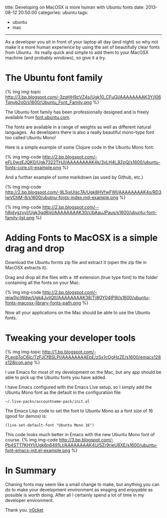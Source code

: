 title: Developing on MacOSX is more human with Ubuntu fonts
date: 2013-08-12 20:50:00
categories: ubuntu
tags: 
- ubuntu
- mac
---

As a developer you sit in front of your laptop all day (and night) so why not make it a more human experience by using the set of beautifully clear fonts from Ubuntu. &nbsp;Its really quick and simple to add them to your MacOSX machine (and probably windows), so give it a try.

<!-- more -->

# The Ubuntu font family

{% img img-topic http://3.bp.blogspot.com/-3zqHH9zVZ4s/Ugk10_CFuGI/AAAAAAAAK3Y/l06Tqnyb2o0/s1600/Ubuntu_Font_Family.png %} 

The Ubuntu font family has been professionally designed and is freely available from [font.ubuntu.com](http://font.ubuntu.com/).

The fonts are available in a range of weights as well as different natural languages. &nbsp;As developers there is also a really beautiful mono-type font too called Ubuntu Mono!

Here is a simple example of some Clojure code in the Ubuntu Mono font:

{% img img-code http://2.bp.blogspot.com/-eFL0wzEJQK0/Ugk7322THJI/AAAAAAAAK4k/3xLH4l_82pQ/s1600/ubuntu-fonts-core.clj-example.png %} 

And a further example of some markdown (as used by Github, etc.)

{% img img-code http://2.bp.blogspot.com/-9L5jxUlsc7A/Ugk8HVfwFWI/AAAAAAAAK4s/RD3lwVChM-8/s1600/ubutnu-fonts-index.md-example.png %}

{% img img-code http://2.bp.blogspot.com/--h8jdygzyyI/Ugk3gdRijiI/AAAAAAAAK30/cibAauJPaus/s1600/ubuntu-font-family-list.png %}

# Adding Fonts to MacOSX is a simple drag and drop

Download the Ubuntu fornts zip file and extract it (open the zip file in MacOSX extracts it).

Drag and drop all the files with a .ttf extension (true type font) to the folder containing all the fonts on your Mac:

{% img img-code http://2.bp.blogspot.com/-ieiw0icjWdw/Ugk4JviIQtI/AAAAAAAAK38/Tj8OY04lP9I/s1600/ubuntu-fonts-macosx-library-fonts-path.png %}

Now all your applications on the Mac should be able to use the Ubuntu fonts.

# Tweaking your developer tools

{% img img-topic http://1.bp.blogspot.com/-PLeobToC6lc/TzFJCfBSLPI/AAAAAAAAEbE/zSx1cOgHzZE/s1600/emacs128x128icon.png %}

I use Emacs for most of my development on the Mac, but any app should be able to pick up the Ubuntu fonts you have added. 

I have Emacs configured with the Emacs Live setup, so I simply add the Ubuntu Mono font as the default in the configuration file:

    ~/.live-packs/accountname-pack/init.el

The Emacs Lisp code to set the font to Ubuntu Mono as a font size of 16 (good for demos) is:

    (live-set-default-font "Ubuntu Mono 16")

This code looks much better in Emacs with the new Ubuntu Mono font of course.
{% img img-code http://3.bp.blogspot.com/-Pb4STT7KHYI/Ugk6n6491LI/AAAAAAAAK4U/SZr9rieU8XE/s1600/ubuntu-font-emacs-init.el-example.png %}

# In Summary

Chaning fonts may seem like a small change to make, but anything you can do to make your development environment as enaging and enjoyable as possible is worth doing.  After all I certainly spend a lot of time in my developer environment.

Thank you.
[jr0cket](https://twitter.com/jr0cket)

